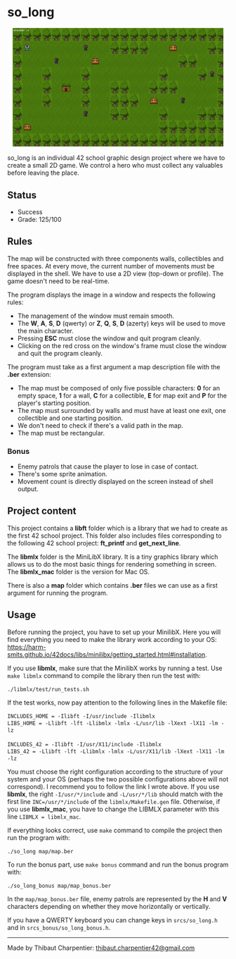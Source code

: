 # so_long

<p align="center">
  <img src="https://github.com/ThibautCharpentier/so_long/blob/main/gif/so_long.gif" width="480"/>
</p>

so_long is an individual 42 school graphic design project where we have to create a small 2D game. We control a hero who must collect any valuables before leaving the place.

## Status

* Success
* Grade: 125/100

## Rules

The map will be constructed with three components walls, collectibles and free spaces. At every move, the current number of movements must be displayed in the shell. We have to use a 2D view (top-down or profile). The game doesn't need to be real-time.

The program displays the image in a window and respects the following rules:
* The management of the window must remain smooth.
* The **W**, **A**, **S**, **D** (qwerty) or **Z**, **Q**, **S**, **D** (azerty) keys will be used to move the main character.
* Pressing **ESC** must close the window and quit program cleanly.
* Clicking on the red cross on the window's frame must close the window and quit the program cleanly.

The program must take as a first argument a map description file with the **.ber** extension:
* The map must be composed of only five possible characters: **0** for an empty space, **1** for a wall, **C** for a collectible, **E** for map exit and **P** for the player's starting position.
* The map must surrounded by walls and must have at least one exit, one collectible and one starting position.
* We don't need to check if there's a valid path in the map.
* The map must be rectangular.

### Bonus

* Enemy patrols that cause the player to lose in case of contact.
* There's some sprite animation.
* Movement count is directly displayed on the screen instead of shell output.

## Project content

This project contains a **libft** folder which is a library that we had to create as the first 42 school project. This folder also includes files corresponding to the following 42 school project: **ft_printf** and **get_next_line**.

The **libmlx** folder is the MiniLibX library. It is a tiny graphics library which allows us to do the most basic things for rendering something in screen. The **libmlx_mac** folder is the version for Mac OS.

There is also a **map** folder which contains **.ber** files we can use as a first argument for running the program.

## Usage

Before running the project, you have to set up your MinilibX. Here you will find everything you need to make the library work according to your OS: <https://harm-smits.github.io/42docs/libs/minilibx/getting_started.html#installation>.

If you use **libmlx**, make sure that the MinilibX works by running a test. Use ```make libmlx``` command to compile the library then run the test with:
```
./libmlx/test/run_tests.sh
```

If the test works, now pay attention to the following lines in the Makefile file:
```
INCLUDES_HOME = -Ilibft -I/usr/include -Ilibmlx
LIBS_HOME = -Llibft -lft -Llibmlx -lmlx -L/usr/lib -lXext -lX11 -lm -lz

INCLUDES_42 = -Ilibft -I/usr/X11/include -Ilibmlx
LIBS_42 = -Llibft -lft -Llibmlx -lmlx -L/usr/X11/lib -lXext -lX11 -lm -lz
```
You must choose the right configuration according to the structure of your system and your OS (perhaps the two possible configurations above will not correspond). I recommend you to follow the link I wrote above.
If you use **libmlx**, the right ```-I/usr/*/include``` and ```-L/usr/*/lib``` should match with the first line ```INC=/usr/*/include``` of the ```libmlx/Makefile.gen``` file.
Otherwise, if you use **libmlx_mac**, you have to change the LIBMLX parameter with this line ```LIBMLX = libmlx_mac```.

If everything looks correct, use ```make``` command to compile the project then run the program with:
```
./so_long map/map.ber
```

To run the bonus part, use ```make bonus``` command and run the bonus program with:
```
./so_long_bonus map/map_bonus.ber
```
In the ```map/map_bonus.ber``` file, enemy patrols are represented by the **H** and **V** characters depending on whether they move horizontally or vertically.

If you have a QWERTY keyboard you can change keys in ```srcs/so_long.h``` and in ```srcs_bonus/so_long_bonus.h```.
***
Made by Thibaut Charpentier: <thibaut.charpentier42@gmail.com>
